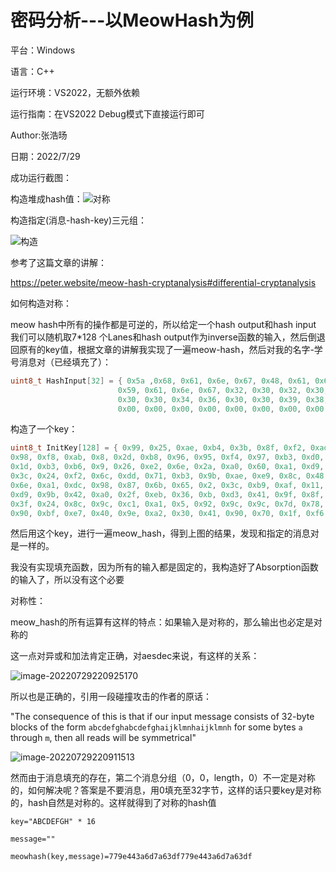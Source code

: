 # 				密码分析---以MeowHash为例

平台：Windows 

语言：C++ 

运行环境：VS2022，无额外依赖 

运行指南：在VS2022 Debug模式下直接运行即可

Author:张浩旸

日期：2022/7/29

成功运行截图：

构造堆成hash值：![对称](C:\Users\ASUS\Desktop\网安创新实践\密码分析\对称.png)

构造指定(消息-hash-key)三元组：

![构造](C:\Users\ASUS\Desktop\网安创新实践\密码分析\构造.jpg)



参考了这篇文章的讲解：

https://peter.website/meow-hash-cryptanalysis#differential-cryptanalysis

如何构造对称：

meow hash中所有的操作都是可逆的，所以给定一个hash output和hash input 我们可以随机取7*128 个Lanes和hash output作为inverse函数的输入，然后倒退回原有的key值，根据文章的讲解我实现了一遍meow-hash，然后对我的名字-学号消息对（已经填充了）：

~~~c++
uint8_t HashInput[32] = { 0x5a ,0x68, 0x61, 0x6e, 0x67, 0x48, 0x61, 0x6f,
						0x59, 0x61, 0x6e, 0x67, 0x32, 0x30, 0x32, 0x30,
						0x30, 0x30, 0x34, 0x36, 0x30, 0x30, 0x39, 0x38,
						0x00, 0x00, 0x00, 0x00, 0x00, 0x00, 0x00, 0x00 };//ZhangHaoYang202000460098 padded
~~~

构造了一个key：

~~~c++
uint8_t InitKey[128] = { 0x99, 0x25, 0xae, 0xb4, 0x3b, 0x8f, 0xf2, 0xad, 0xb6, 0xa4, 0x97, 0x3b, 0x4, 0x26, 0x76, 0x66,
0x98, 0xf8, 0xab, 0x8, 0x2d, 0xb8, 0x96, 0x95, 0xf4, 0x97, 0xb3, 0xd0, 0x74, 0x57, 0xd2, 0x7c,
0x1d, 0xb3, 0xb6, 0x9, 0x26, 0xe2, 0x6e, 0x2a, 0xa0, 0x60, 0xa1, 0xd9, 0xee, 0xd, 0xaf, 0x20,
0x3c, 0x24, 0xf2, 0x6c, 0xdd, 0x71, 0xb3, 0x9b, 0xae, 0xe9, 0x8c, 0x48, 0x8f, 0x27, 0x54, 0xbe,
0x6e, 0xa1, 0xdc, 0x98, 0x87, 0x6b, 0x65, 0x2, 0x3c, 0xb9, 0xaf, 0x11, 0xcf, 0x1, 0x1, 0x4a,
0xd9, 0x9b, 0x42, 0xa0, 0x2f, 0xeb, 0x36, 0xb, 0xd3, 0x41, 0x9f, 0x8f, 0x95, 0x16, 0xce, 0x41,
0x3f, 0x24, 0x8c, 0x9c, 0xc1, 0xa1, 0x5, 0x92, 0x9c, 0x9c, 0x7d, 0x78, 0xad, 0x42, 0x9d, 0x84,
0x90, 0xbf, 0xe7, 0x40, 0x9e, 0xa2, 0x30, 0x41, 0x90, 0x70, 0x1f, 0xf6, 0x73, 0xaf, 0xc0, 0xbf, };
~~~

然后用这个key，进行一遍meow_hash，得到上图的结果，发现和指定的消息对是一样的。

我没有实现填充函数，因为所有的输入都是固定的，我构造好了Absorption函数的输入了，所以没有这个必要







对称性：

meow_hash的所有运算有这样的特点：如果输入是对称的，那么输出也必定是对称的

这一点对异或和加法肯定正确，对aesdec来说，有这样的关系：

![image-20220729220925170](C:\Users\ASUS\AppData\Roaming\Typora\typora-user-images\image-20220729220925170.png)



所以也是正确的，引用一段碰撞攻击的作者的原话：

"The consequence of this is that if our input message consists of 32-byte blocks of the form `abcdefghabcdefghaijklmnhaijklmnh` for some bytes `a` through `m`, then all reads will be symmetrical"

![image-20220729220911513](C:\Users\ASUS\AppData\Roaming\Typora\typora-user-images\image-20220729220911513.png)

然而由于消息填充的存在，第二个消息分组（0，0，length，0）不一定是对称的，如何解决呢？答案是不要消息，用0填充至32字节，这样的话只要key是对称的，hash自然是对称的。这样就得到了对称的hash值

`key="ABCDEFGH" * 16`

`message=""`

`meowhash(key,message)=779e443a6d7a63df779e443a6d7a63df`